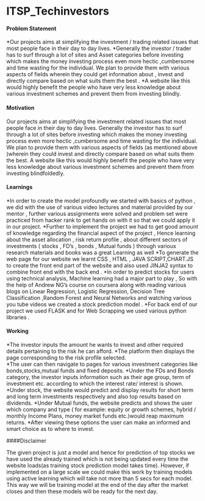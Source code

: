 # ITSP_Techinvestors
#### Problem Statement

*Our projects aims at simplifying the investment / trading related issues that most people face in their day to day lives.
*Generally the investor / trader has to surf through a lot of sites and Asset categories before investing which makes the money investing process even more hectic ,cumbersome and time wasting for the individual. We plan to provide them with various aspects of fields wherein they could get information about , invest and directly compare based on what suits them the best .
*A website like this would highly benefit the people who have very less knowledge about various investment schemes and prevent them from investing blindly.

#### Motivation

Our projects aims at simplifying the investment related issues that most people face in their day to day lives.
Generally the investor has to surf through a lot of sites before investing which makes the money investing process even more hectic ,cumbersome and time wasting for the individual. We plan to provide them with various aspects of fields (as mentioned above )wherein they could invest and directly compare based on what suits them the best.
A website like this would highly benefit the people who have very less knowledge about various investment schemes and prevent them from investing blindfoldedly.


#### Learnings

*In order to create the model profoundly we  started with basics of python , we did with the use of various video lectures and material provided by our mentor , further various assignments were solved and problem set were practiced from hacker rank to get hands on with it so that we could apply it in our project. 
*Further to implement the project we had to get good amount of knowledge regarding the financial aspect of the project , Hence learning about the asset allocation , risk return profile , about different sectors of investments ( stocks , FD’s , bonds , Mutual funds ) through various research materials and books was a great Learning as well 
*To generate the web page for our website we learnt CSS , HTML , JAVA SCRIPT,CHART.JS  to create the front end part of the website and also used JINJA2 syntax to combine front end with the back end .	
*In order to predict stocks for users using technical analysis, Machine learning had a major part to play , So with the help of Andrew NG’s course on coursera along with reading various blogs on Linear Regression, Logistic Regression, Decision Tree Classification ,Random Forest and Neural Networks and watching various you tube videos we created a stock prediction model . 
*For back end of our project we used FLASK and for Web Scrapping we used various python libraries .

#### Working

*The investor inputs the amount he wants to invest and other required details pertaining to the risk he can afford.
*The platform then displays the page corresponding to the risk profile selected.  
*The user can then navigate to pages for various investment categories like bonds,stocks,mutual funds and fixed deposits.
*Under the FDs and Bonds category, the investor inputs information such as their age group, term of investment etc. according to which the interest rate/ interest is shown.  
*Under stock, the website would predict and display results for short term and long term investments respectively and also top results based on dividends.
*Under Mutual funds, the website predicts and shows the user which company and type ( for example: equity or growth schemes, hybrid / monthly Income Plans, money market funds etc.)would reap maximum returns.
*After viewing these options the user can make an informed and smart choice as to where to invest. 

####Disclaimer

The given project is just a model and hence for prediction of top stocks we have used the already trained which is not being updated every time the website loads(as training stock prediction model takes time).
However, if implemented on a large scale we could make this work by training models using active learning which will take not more than 5 secs for each model. 
This way we will be training model at the end of the day after the market closes and then these models will be ready for the next day.
